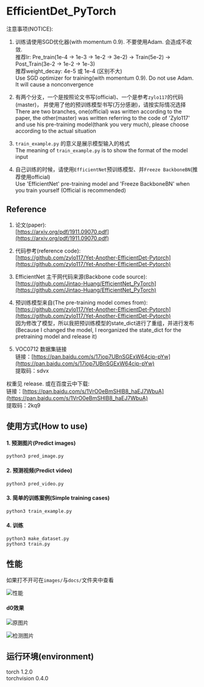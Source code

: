 # EfficientDet_PyTorch

注意事项(NOTICE):  
1. 训练请使用SGD优化器(with momentum 0.9). 不要使用Adam. 会造成不收敛.   
推荐lr: Pre_train(1e-4 -> 1e-3 -> 1e-2 -> 3e-2) -> Train(5e-2) -> Post_Train(3e-2 -> 1e-2 -> 1e-3)    
推荐weight_decay: 4e-5 或 1e-4 (区别不大)   
Use SGD optimizer for training(with momentum 0.9). Do not use Adam. It will cause a nonconvergence   

2. 有两个分支，一个是按照论文书写(official)、一个是参考`zylo117`的代码(master)，
并使用了他的预训练模型书写(万分感谢)，请按实际情况选择   
There are two branches, one(official) was written according to the paper, 
the other(master) was written referring to the code of 'Zylo117' and use his pre-training model(thank you very much), 
please choose according to the actual situation   
 
3. `train_example.py` 的意义是展示模型输入的格式   
The meaning of `train_example.py` is to show the format of the model input    

4. 自己训练的时候，请使用`EfficientNet`预训练模型、并`Freeze BackboneBN`(推荐使用official)    
Use 'EfficientNet' pre-training model and 'Freeze BackboneBN' when you train yourself 
(Official is recommended)       

## Reference
1. 论文(paper):   
[https://arxiv.org/pdf/1911.09070.pdf](https://arxiv.org/pdf/1911.09070.pdf)  

2. 代码参考(reference code):  
[https://github.com/zylo117/Yet-Another-EfficientDet-Pytorch](https://github.com/zylo117/Yet-Another-EfficientDet-Pytorch)

3. EfficientNet 主干网代码来源(Backbone code source):  
[https://github.com/Jintao-Huang/EfficientNet_PyTorch](https://github.com/Jintao-Huang/EfficientNet_PyTorch)  

4. 预训练模型来自(The pre-training model comes from):  
[https://github.com/zylo117/Yet-Another-EfficientDet-Pytorch](https://github.com/zylo117/Yet-Another-EfficientDet-Pytorch)   
因为修改了模型，所以我把预训练模型的state_dict进行了重组，并进行发布  
(Because I changed the model, I reorganized the state_dict for the pretraining model and release it)  

5. VOC0712 数据集链接  
链接：[https://pan.baidu.com/s/17iop7UBnSGExW64cip-pYw](https://pan.baidu.com/s/17iop7UBnSGExW64cip-pYw)  
提取码：sdvx  

权重见 release. 或在百度云中下载:  
链接：[https://pan.baidu.com/s/1VrO0eBmSHlB8_haEJ7WbuA](https://pan.baidu.com/s/1VrO0eBmSHlB8_haEJ7WbuA)   
提取码：2kq9  



## 使用方式(How to use)

#### 1. 预测图片(Predict images)
```
python3 pred_image.py
```

#### 2. 预测视频(Predict video)
```
python3 pred_video.py
```

#### 3. 简单的训练案例(Simple training cases)
```
python3 train_example.py
```

#### 4. 训练

```
python3 make_dataset.py
python3 train.py
```


## 性能 
如果打不开可在`images/`与`docs/`文件夹中查看  

![性能](./docs/性能对比可视化.png)

#### d0效果

![原图片](./images/1.png)

![检测图片](./images/1_d0.jpg)


## 运行环境(environment)

torch 1.2.0  
torchvision 0.4.0  
